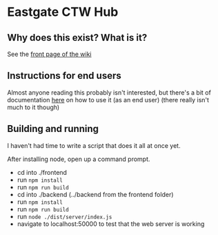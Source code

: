 # Eastgate CTW Hub

## Why does this exist? What is it?

See the [front page of the wiki](https://github.com/margeobur/eastgate-cwt/wiki/Home)

## Instructions for end users

Almost anyone reading this probably isn't interested, but there's a bit of documentation [here](https://github.com/margeobur/eastgate-cwt/wiki/Instructions-for-use) on how to use it (as an end user) (there really isn't much to it though)

## Building and running

I haven't had time to write a script that does it all at once yet.

After installing node, open up a command prompt. 
- cd into ./frontend
- run `npm install`
- run `npm run build`
- cd into ./backend (../backend from the frontend folder)
- run `npm install`
- run `npm run build`
- run `node ./dist/server/index.js`
- navigate to localhost:50000 to test that the web server is working
